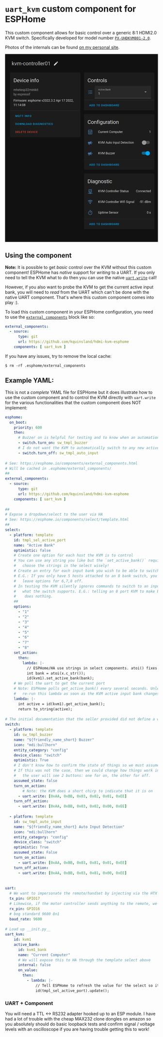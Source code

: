 # `uart_kvm` custom component for ESPHome

This custom component allows for basic control over a generic 8:1 HDMI2.0 KVM switch.
Specifically developed for model number [`PX-UHDKVM801-2.0`](https://www.aliexpress.com/item/1005003927404402.html).

Photos of the internals can be found [on my personal site](https://karlquinsland.com/hdmi-kvm-teardown-and-esphome/).



![](./esphome/example_ha_conf.png)


## Using the component

**Note:** It is possible to get _basic_ control over the KVM without this custom component! ESPHome has _native_ support for _writing_ to a UART. If you only need to tell the KVM what to do then you can use the native [`uart.write`](https://esphome.io/components/uart.html#uart-write-action) call!

However, if  you also want to probe the KVM to get the current active input bank, you will need to _read_ from the UART which can't be done with the native UART component. That's where this custom component comes into play :).

To load this custom component in your ESPHome configuration, you need to use the [`external_components`](https://esphome.io/components/external_components.html) block like so:

```yaml
external_components:
  - source:
      type: git
      url: https://github.com/kquinsland/hdmi-kvm-esphome
    components: [ uart_kvm ]
```

If you have any issues, try to remove the local cache:

```shell
$ rm -rf .esphome/external_components
```


## Example YAML:

This is not a _complete_ YAML file for ESPHome but it does illustrate how to use the custom component and to control the KVM directly with `uart.write` for the various functionalities that the custom component does NOT implement:


```yaml
esphome:
  on_boot:
    priority: 600
    then:
      # Buzzer on is helpful for testing and to know when an automation triggers a change
      - switch.turn_on: sw_tmpl_buzzer
      # I do not want the KVM to automatically switch to any new active HDMI cable
      - switch.turn_off: sw_tmpl_auto_input

# See: https://esphome.io/components/external_components.html
# Will be cached in .esphome/external_components/
##
external_components:
  - source:
      type: git
      url: https://github.com/kquinsland/hdmi-kvm-esphome
    components: [ uart_kvm ]

##
# Expose a dropdown/select to the user via HA
# See: https://esphome.io/components/select/template.html
##
select:
  - platform: template
    id: tmpl_sel_active_port
    name: "Active Bank"
    optimistic: false
    # Create one option for each host the KVM is to control
    # You can use any string you like but the `set_active_bank()` requires an `int` so
    #   choose the strings in the select wisely!
    # Create an entry for each input bank you wish to be able to switch between.
    # E.G.: If you only have 5 hosts attached to an 8 bank switch, you can safely
    #   leave options for 6,7,8 off.
    # In testing the KVM silently ignores commands to switch to an input bank beyond
    #   what the switch supports. E.G.: telling an 8 port KVM to make bank 10 active 
    #    does nothing.
    ##
    options:
      - "1"
      - "2"
      - "3"
      - "4"
      - "5"
      - "6"
      - "7"
      - "8"
    set_action:
      then:
        lambda: |-
          // ESPHome/HA use strings in select components. atoi() fixes this for us :)
          int bank = atoi(x.c_str());
          id(kvm1).set_active_bank(bank);
    # We poll the uart to get the current port
    # Note: ESPHome polls get_active_bank() every several seconds. Unless we actively tell ESPHome to
    #   re-run this lambda as soon as the KVM active input bank changes, this value will lag behind reality
    lambda: |-
      int active = id(kvm1).get_active_bank();
      return to_string(active);

# The initial documentation that the seller provided did not define a way to inquire about buzzer active state or active input chase behavior so we can implement this with standard `uart.write` rather than in custom c++
switch:
  - platform: template
    id: sw_tmpl_buzzer
    name: "${friendly_name_short} Buzzer"
    icon: "mdi:bullhorn"
    entity_category: "config"
    device_class: "switch"
    optimistic: True
    # I don't know how to confirm the state of things so we must assume that sending the "off" command will be enough to turn it off. In testing, sending the "off" command is reliable.
    # If this was not the case, then we could change how things work in HA: instead of a switch
    #   the user will see 2 buttons: one for on, the other for off.
    assumed_state: false
    turn_on_action:
        # Note: the KVM does a short chirp to indicate that it is on
      - uart.write: [0xAA, 0xBB, 0x03, 0x02, 0x01, 0xEE]
    turn_off_action:
      - uart.write: [0xAA, 0xBB, 0x03, 0x02, 0x00, 0xEE]

  - platform: template
    id: sw_tmpl_auto_input
    name: "${friendly_name_short} Auto Input Detection"
    icon: "mdi:bullhorn"
    entity_category: "config"
    device_class: "switch"
    optimistic: True
    assumed_state: False
    turn_on_action:
      - uart.write: [0xAA, 0xBB, 0x03, 0x81, 0x01, 0xEE]
    turn_off_action:
      - uart.write: [0xAA, 0xBB, 0x03, 0x81, 0x00, 0xEE]


uart:
  # We want to impersonate the remote/handset by injecting via the HTX pin which is mapped to 17
  tx_pin: GPIO17
  # Likewise, if the motor controller sends anything to the remote, we _also_ want to hear it.
  rx_pin: GPIO16
  # bog standard 9600 8n1
  baud_rate: 9600

# Load up __init.py__
uart_kvm:
    id: kvm1
    active_bank:
      id: kvm1_bank
      name: "Current Computer"
      # We will expose this to HA through the template select above
      internal: false
      on_value:
        then:
          - lambda: |-
              // Tell ESPHome to refresh the value for the select so it does not lag by several seconds
              id(tmpl_sel_active_port).update();

```

### UART + Component

You will need a TTL <-> RS232 adapter hooked up to an ESP module. I have had a lot of trouble with the cheap MAX232 clone dongles on amazon so you absolutely should do basic loopback tests and confirm signal / voltage levels with an oscilloscope if you are having trouble getting this to work!
